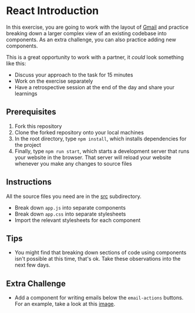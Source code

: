 # React Introduction

In this exercise, you are going to work with the layout of [Gmail](./images/gmail-email-view-intro.png) and practice breaking down a larger complex view of an existing codebase into components. As an extra challenge, you can also practice adding new components.

This is a great opportunity to work with a partner, it _could_ look something like this:

- Discuss your approach to the task for 15 minutes
- Work on the exercise separately
- Have a retrospective session at the end of the day and share your learnings

## Prerequisites

1. Fork this repository
2. Clone the forked repository onto your local machines
3. In the root directory, type `npm install`, which installs dependencies for the project
4. Finally, type `npm run start`, which starts a development server that runs your website in the browser. That server will reload your website whenever you make any changes to source files

## Instructions

All the source files you need are in the [src](./src) subdirectory.

- Break down `app.js` into separate components
- Break down `app.css` into separate stylesheets
- Import the relevant stylesheets for each component

## Tips

- You might find that breaking down sections of code using components isn't possible at this time, that's ok. Take these observations into the next few days.

## Extra Challenge

- Add a component for writing emails below the `email-actions` buttons. For an example, take a look at this [image](./images/write-email-component.png).

